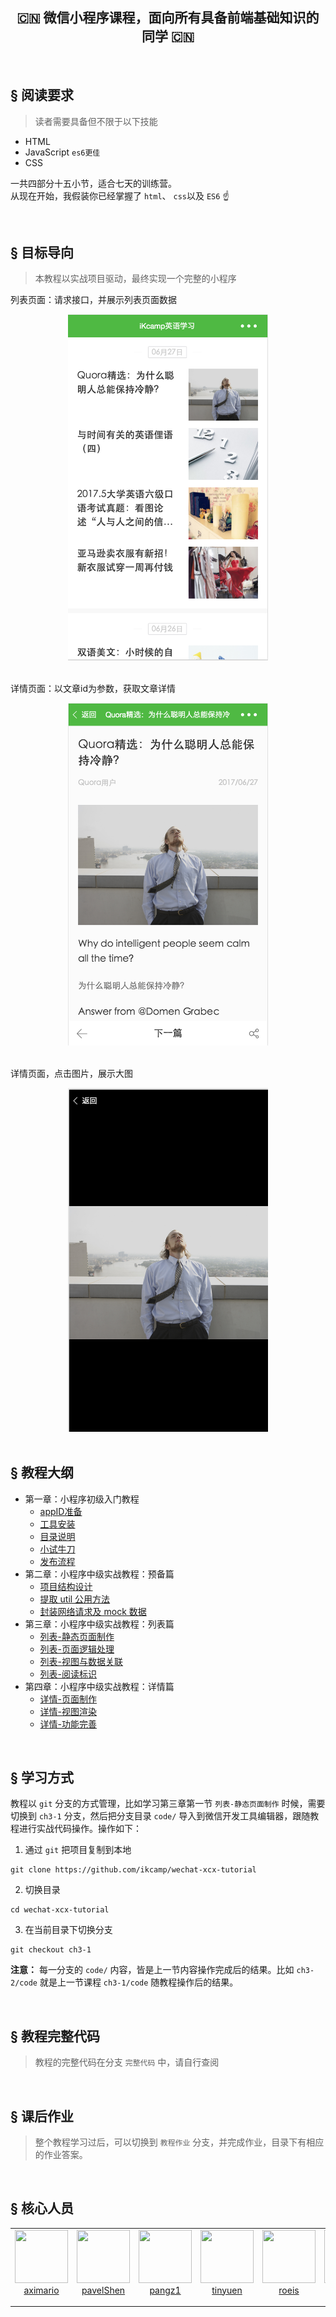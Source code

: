 <h2 align="center"> 🇨🇳 微信小程序课程，面向所有具备前端基础知识的同学 🇨🇳 </h2>  

<br>  

## <a>&sect; 阅读要求</a>
> 读者需要具备但不限于以下技能
- HTML
- JavaScript `es6更佳`
- CSS

一共四部分十五小节，适合七天的训练营。  
从现在开始，我假装你已经掌握了 `html`、 `css`以及 `ES6`  ☝️ 

<br>

## <a>&sect; 目标导向</a>
> 本教程以实战项目驱动，最终实现一个完整的小程序

列表页面：请求接口，并展示列表页面数据
<div align="center">
  <img src="./images/list.png" width="320">
 </div>  
 
<br>  

详情页面：以文章id为参数，获取文章详情 
<div align="center">
  <img src="./images/detail.png" width="320">
 </div>  
 
<br>  

详情页面，点击图片，展示大图
<div align="center">
  <img src="./images/showimg.png" width="320">
</div>

<br>  

## <a>&sect; 教程大纲</a> 
-  第一章：小程序初级入门教程
   - [appID准备](https://github.com/ikcamp/wechat-xcx-tutorial/tree/ch1-1)
   - [工具安装](https://github.com/ikcamp/wechat-xcx-tutorial/tree/ch1-2)
   - [目录说明](https://github.com/ikcamp/wechat-xcx-tutorial/tree/ch1-3)
   - [小试牛刀](https://github.com/ikcamp/wechat-xcx-tutorial/tree/ch1-4)
   - [发布流程](https://github.com/ikcamp/wechat-xcx-tutorial/tree/ch1-5)
- 第二章：小程序中级实战教程：预备篇
   - [项目结构设计](https://github.com/ikcamp/wechat-xcx-tutorial/tree/ch2-1)
   - [提取 util 公用方法](https://github.com/ikcamp/wechat-xcx-tutorial/tree/ch2-2) 
   - [封装网络请求及 mock 数据](https://github.com/ikcamp/wechat-xcx-tutorial/tree/ch2-3) 
- 第三章：小程序中级实战教程：列表篇
   - [列表-静态页面制作](https://github.com/ikcamp/wechat-xcx-tutorial/tree/ch3-1)
   - [列表-页面逻辑处理](https://github.com/ikcamp/wechat-xcx-tutorial/tree/ch3-2)
   - [列表-视图与数据关联](https://github.com/ikcamp/wechat-xcx-tutorial/tree/ch3-3)
   - [列表-阅读标识](https://github.com/ikcamp/wechat-xcx-tutorial/tree/ch3-4)
- 第四章：小程序中级实战教程：详情篇
   - [详情-页面制作](https://github.com/ikcamp/wechat-xcx-tutorial/tree/ch4-1)
   - [详情-视图渲染](https://github.com/ikcamp/wechat-xcx-tutorial/tree/ch4-2)
   - [详情-功能完善](https://github.com/ikcamp/wechat-xcx-tutorial/tree/ch4-3)


<br>


## <a>&sect; 学习方式</a>
教程以 `git` 分支的方式管理，比如学习第三章第一节 `列表-静态页面制作` 时候，需要切换到 `ch3-1` 分支，然后把分支目录 `code/` 导入到微信开发工具编辑器，跟随教程进行实战代码操作。操作如下：

1. 通过 `git` 把项目复制到本地
```git
git clone https://github.com/ikcamp/wechat-xcx-tutorial
```

2. 切换目录
```
cd wechat-xcx-tutorial
```

3. 在当前目录下切换分支
```
git checkout ch3-1
```

**注意：** 每一分支的 `code/` 内容，皆是上一节内容操作完成后的结果。比如 `ch3-2/code` 就是上一节课程 `ch3-1/code` 随教程操作后的结果。  


<br>

## <a>&sect; 教程完整代码</a>  
> 教程的完整代码在分支 `完整代码` 中，请自行查阅

<br>

## <a>&sect; 课后作业</a>
> 整个教程学习过后，可以切换到 `教程作业` 分支，并完成作业，目录下有相应的作业答案。 

<br>

## <a>&sect; 核心人员</a> 
<table>
  <tbody>
    <tr>
      <td align="center" valign="top">
        <img width="85" height="85" src="https://github.com/aximario.png?s=85">
        <br>
        <a href="https://github.com/aximario">aximario</a>
        <p></p>
        <p></p>
      </td>
      <td align="center" valign="top">
        <img width="85" height="85" src="https://github.com/pavelShen.png?s=85">
        <br>
        <a href="https://github.com/pavelShen">pavelShen</a>
        <p></p>
        <p></p>
      </td>
      <td align="center" valign="top">
        <img width="85" height="85" src="https://github.com/pangz1.png?s=85">
        <br>
        <a href="https://github.com/pangz1">pangz1</a>
        <p></p>
        <p></p>
      </td>
      <td align="center" valign="top">
        <img width="85" height="85" src="https://github.com/tinyuen.png?s=85">
        <br>
        <a href="https://github.com/tinyuen">tinyuen</a>
        <p></p>
        <p></p>
      </td>
      <td align="center" valign="top">
        <img width="85" height="85" src="https://github.com/roeis.png?s=85">
        <br>
        <a href="https://github.com/roeis">roeis</a>
        <p></p>
        <p></p>
      </td>
      <td align="center" valign="top">
        <img width="85" height="85" src="https://github.com/sqzhuyi.png?s=85">
        <br>
        <a href="https://github.com/sqzhuyi">sqzhuyi</a>
        <p></p>
        <p></p>
      </td>
      <td align="center" valign="top">
        <img width="85" height="85" src="https://github.com/longdiandian9.png?s=85">
        <br>
        <a href="https://github.com/longdiandian9">longdiandian9</a>
        <p></p>
        <p></p>
      </td>
      <td align="center" valign="top">
        <img width="85" height="85" src="https://github.com/brucecham.png?s=85">
        <br>
        <a href="https://github.com/brucecham">brucecham</a>
        <p></p>
        <p></p>
      </td>
     </tr>
  </tbody>
</table>
